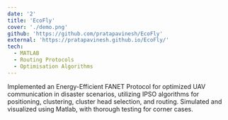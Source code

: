 ```yaml
---
date: '2'
title: 'EcoFly'
cover: './demo.png'
github: 'https://github.com/pratapavinesh/EcoFly'
external: 'https://pratapavinesh.github.io/EcoFly/'
tech:
  - MATLAB
  - Routing Protocols
  - Optimisation Algorithms
---
```


Implemented an Energy-Efficient FANET Protocol for optimized UAV communication in disaster scenarios, utilizing IPSO algorithms for positioning, clustering, cluster head selection, and routing. Simulated and visualized using Matlab, with thorough testing for corner cases.
